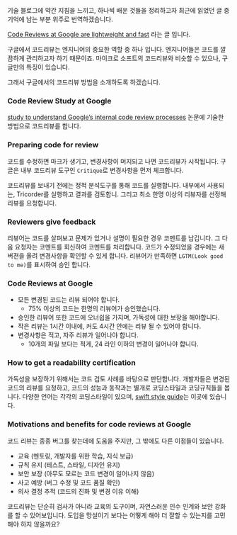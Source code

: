﻿기술 블로그에 약간 지침을 느끼고, 하나씩 배운 것들을 정리하고자 최근에 읽었던 글 중 기억에 남는 부분 위주로 번역하겠습니다.

[Code Reviews at Google are lightweight and fast](https://www.michaelagreiler.com/code-reviews-at-google/) 라는 글 입니다.

구글에서 코드리뷰는 엔지니어의 중요한 역할 중 하나 입니다. 엔지니어들은 코드를 깔끔하게 관리하고자 하기 때문이죠. 
마이크로 소프트의 코드리뷰와 비슷할 수 있으나, 구글만의 특징이 있습니다.

그래서 구글에서의 코드리뷰 방법을 소개하도록 하겠습니다.

### Code Review Study at Google
[study to understand Google’s internal code review processes](https://sback.it/publications/icse2018seip.pdf) 논문에 기술한 방법으로 코드리뷰를 합니다.  

### Preparing code for review
코드를 수정하면 마크가 생기고, 변경사항이 머지되고 나면 코드리뷰가 시작됩니다. 구글은 
내부 코드리뷰 도구인 `Critique`로 변경사항을 먼저 체크합니다.

코드리뷰를 보내기 전에는 정적 분석도구를 통해 코드를 실행합니다. 내부에서 사용되는, Tricorder를 실행하고 결과를 검토합니. 그리고 최소 한명 이상의 리뷰자를 선정해 리뷰를 요청합니다.

### Reviewers give feedback
리뷰어는 코드를 살펴보고 문제가 있거나 설명이 필요한 경우 코멘트를 남깁니다. 그 다음 요청자는 코멘트를 회신하여 코멘트를 처리합니다. 코드가 수정되었을 경우에는 새 버젼을 올려 변경사항을 확인할 수 있게 합니다. 리뷰어가 만족하면 `LGTM(Look good to me)`를 표시하여 승인 합니다. 


### Code Reviews at Google
- 모든 변경된 코드는 리뷰 되어야 합니다.
  - 75% 이상의 코드는 한명의 리뷰어가 승인했습니다.
- 승인한 리뷰어 또한 코드에 오너쉽을 가지며, 가독성에 대한 보장을 해야합니다.
- 작은 리뷰는 1시간 이내에, 커도 4시간 안에는 리뷰 될 수 있어야 합니다.
- 변경사항은 적고, 자주 리뷰가 일어나야 합니다.
  - 10개의 파일 보다는 적게, 24 라인 이하의 변경이 일어나야 합니다.
  
### How to get a readability certification
가독성을 보장하기 위해서는 코드 검토 사례를 바탕으로 판단합니다. 개발자들은 변경된 코드의 리뷰를 요청하고, 코드의 성능과 동작과는 별개로 코딩스타일과 코딩규칙들을 봅니다. 다양한 언어는 각각의 코딩스타일이 있으며, [swift style guide](https://google.github.io/swift/)는 이곳에 있습니다.

### Motivations and benefits for code reviews at Google
코드 리뷰는 종종 버그를 찾는데에 도움을 주지만, 그 밖에도 다른 이점들이 있습니다.
- 교육 (멘토링, 개발자를 위한 학습, 지식 보급)
- 규칙 유지 (테스트, 스타일, 디자인 유지)
- 보안 보장 (아무도 모르는 코드 변경이 일어나지 않음)
- 사고 예방 (버그 수정 및 코드 품질 확인)
- 의사 결정 추적 (코드의 진화 및 변경 이유 이해)

코드리뷰는 단순히 검사가 아니라 교육의 도구이며, 자연스러운 인수 인계와 보안 강화를 할 수 있어보입니다. 도입을 망설이기 보다는 어떻게 해야 더 잘할 수 있는지를 고민해야 하지 않을까요?










